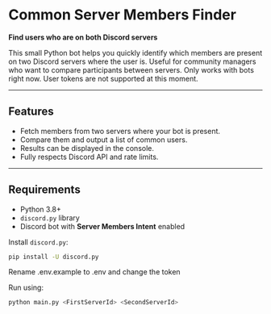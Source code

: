 # Common Server Members Finder

**Find users who are on both Discord servers**

This small Python bot helps you quickly identify which members are present on two Discord servers where the user is.
Useful for community managers who want to compare participants between servers.
Only works with bots right now. User tokens are not supported at this moment.

---

## Features

- Fetch members from two servers where your bot is present.  
- Compare them and output a list of common users.  
- Results can be displayed in the console.
- Fully respects Discord API and rate limits.

---

## Requirements

- Python 3.8+  
- `discord.py` library  
- Discord bot with **Server Members Intent** enabled

Install `discord.py`:

```bash
pip install -U discord.py
```
Rename .env.example to .env and change the token  

Run using:
```bash
python main.py <FirstServerId> <SecondServerId>
```